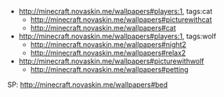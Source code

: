 - http://minecraft.novaskin.me/wallpapers#players:1, tags:cat
    - http://minecraft.novaskin.me/wallpapers#picturewithcat
    - http://minecraft.novaskin.me/wallpapers#cat
- http://minecraft.novaskin.me/wallpapers#players:1, tags:wolf
    - http://minecraft.novaskin.me/wallpapers#night2
    - http://minecraft.novaskin.me/wallpapers#relax2
- http://minecraft.novaskin.me/wallpapers#picturewithwolf
   - http://minecraft.novaskin.me/wallpapers#petting
   
SP: http://minecraft.novaskin.me/wallpapers#bed
